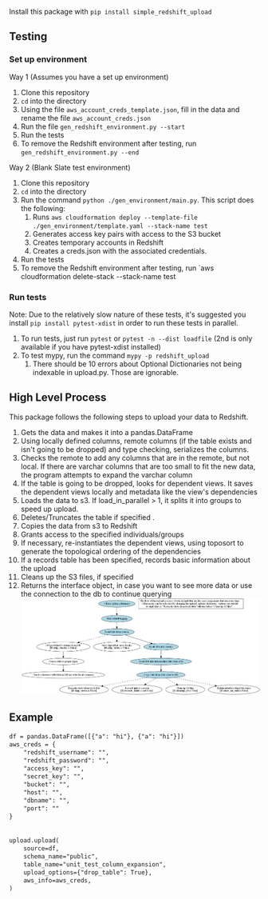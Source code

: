 Install this package with `pip install simple_redshift_upload`

## Testing
### Set up environment
Way 1 (Assumes you have a set up environment)
1. Clone this repository
2. `cd` into the directory
3. Using the file `aws_account_creds_template.json`, fill in the data and rename the file `aws_account_creds.json`
4. Run the file `gen_redshift_environment.py --start`
5. Run the tests
6. To remove the Redshift environment after testing, run `gen_redshift_environment.py --end`

Way 2 (Blank Slate test environment)
1. Clone this repository
2. `cd` into the directory
3. Run the command `python ./gen_environment/main.py`. This script does the following:
    1. Runs `aws cloudformation deploy --template-file ./gen_environment/template.yaml --stack-name test`
    2. Generates access key pairs with access to the S3 bucket
    3. Creates temporary accounts in Redshift
    4. Creates a creds.json with the associated credentials.
4. Run the tests
5. To remove the Redshift environment after testing, run `aws cloudformation delete-stack --stack-name test

### Run tests
Note: Due to the relatively slow nature of these tests, it's suggested you install `pip install pytest-xdist` in order to run these tests in parallel.

1. To run tests, just run `pytest` or `pytest -n --dist loadfile` (2nd is only available if you have pytest-xdist installed)
2. To test mypy, run the command `mypy -p redshift_upload`
    1. There should be 10 errors about Optional Dictionaries not being indexable in upload.py. Those are ignorable.

## High Level Process
This package follows the following steps to upload your data to Redshift.

1. Gets the data and makes it into a pandas.DataFrame
2. Using locally defined columns, remote columns (if the table exists and isn't going to be dropped) and type checking, serializes the columns.
3. Checks the remote to add any columns that are in the remote, but not local. If there are varchar columns that are too small to fit the new data, the program attempts to expand the varchar column
4. If the table is going to be dropped, looks for dependent views. It saves the dependent views locally and metadata like the view's dependencies
5. Loads the data to s3. If load_in_parallel > 1, it splits it into groups to speed up upload.
6. Deletes/Truncates the table if specified .
7. Copies the data from s3 to Redshift
8. Grants access to the specified individuals/groups
9. If necessary, re-instantiates the dependent views, using toposort to generate the topological ordering of the dependencies
10. If a records table has been specified, records basic information about the upload
11. Cleans up the S3 files, if specified
12. Returns the interface object, in case you want to see more data or use the connection to the db to continue querying
![Library Workflow](https://github.com/douglassimonsen/redshift_upload/blob/main/documentation/process_flow.png)
## Example
```python3
df = pandas.DataFrame([{"a": "hi"}, {"a": "hi"}])
aws_creds = {
    "redshift_username": "",
    "redshift_password": "",
    "access_key": "",
    "secret_key": "",
    "bucket": "",
    "host": "",
    "dbname": "",
    "port": ""
}


upload.upload(
    source=df,
    schema_name="public",
    table_name="unit_test_column_expansion",
    upload_options={"drop_table": True},
    aws_info=aws_creds,
)
```
